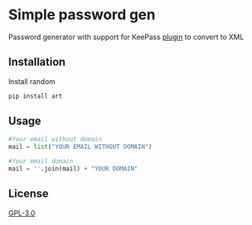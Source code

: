 # Simple password gen
Password generator with support for KeePass [plugin](https://keepass.info/plugins.html#convertto2xxml) to convert to XML
## Installation
Install random
```bash
pip install art
```
## Usage
```python
#Your email without domain
mail = list("YOUR EMAIL WITHOUT DOMAIN")

#Your email domain
mail = ''.join(mail) + "YOUR DOMAIN"
```
## License
[GPL-3.0](https://choosealicense.com/licenses/gpl-3.0/)
